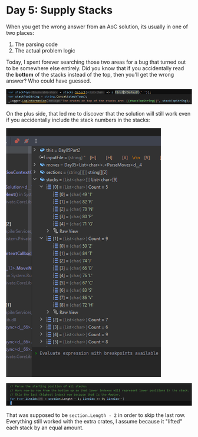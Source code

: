 ﻿# Day 5: Supply Stacks

When you get the wrong answer from an AoC solution, its usually in one of two places:
1. The parsing code
2. The actual problem logic

Today, I spent forever searching those two areas for a bug that turned out to be somewhere else entirely.
Did you know that if you accidentally read the **bottom** of the stacks instead of the top, then you'll get the wrong answer?
Who could have guessed.

![whoops3.png](whoops3.png)

On the plus side, that led me to discover that the solution will still work even if you accidentally include the stack numbers in the stacks:

![whoops.png](whoops.png) 

![whoops2.PNG](whoops2.PNG)

That was supposed to be `section.Length - 2` in order to skip the last row.
Everything still worked with the extra crates, I assume because it "lifted" each stack by an equal amount.

